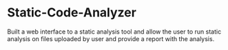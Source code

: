 # Static-Code-Analyzer
Built a web interface to a static analysis tool and allow the user to run static analysis on files uploaded by user and provide a report with the analysis.
